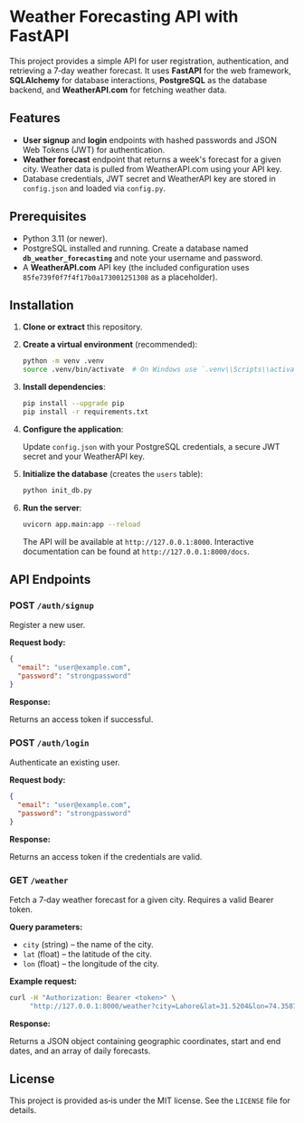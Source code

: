 # Weather Forecasting API with FastAPI

This project provides a simple API for user registration, authentication, and retrieving a 7‑day weather forecast. It uses **FastAPI** for the web framework, **SQLAlchemy** for database interactions, **PostgreSQL** as the database backend, and **WeatherAPI.com** for fetching weather data.

## Features

- **User signup** and **login** endpoints with hashed passwords and JSON Web Tokens (JWT) for authentication.
- **Weather forecast** endpoint that returns a week's forecast for a given city. Weather data is pulled from WeatherAPI.com using your API key.
- Database credentials, JWT secret and WeatherAPI key are stored in `config.json` and loaded via `config.py`.

## Prerequisites

* Python 3.11 (or newer).
* PostgreSQL installed and running. Create a database named **`db_weather_forecasting`** and note your username and password.
* A **WeatherAPI.com** API key (the included configuration uses `85fe739f0f7f4f17b0a173001251308` as a placeholder).

## Installation

1. **Clone or extract** this repository.

2. **Create a virtual environment** (recommended):

   ```bash
   python -m venv .venv
   source .venv/bin/activate  # On Windows use `.venv\\Scripts\\activate`
   ```

3. **Install dependencies**:

   ```bash
   pip install --upgrade pip
   pip install -r requirements.txt
   ```

4. **Configure the application**:

   Update `config.json` with your PostgreSQL credentials, a secure JWT secret and your WeatherAPI key.

5. **Initialize the database** (creates the `users` table):

   ```bash
   python init_db.py
   ```

6. **Run the server**:

   ```bash
   uvicorn app.main:app --reload
   ```

   The API will be available at `http://127.0.0.1:8000`. Interactive documentation can be found at `http://127.0.0.1:8000/docs`.

## API Endpoints

### POST `/auth/signup`

Register a new user.

**Request body:**

```json
{
  "email": "user@example.com",
  "password": "strongpassword"
}
```

**Response:**

Returns an access token if successful.

### POST `/auth/login`

Authenticate an existing user.

**Request body:**

```json
{
  "email": "user@example.com",
  "password": "strongpassword"
}
```

**Response:**

Returns an access token if the credentials are valid.

### GET `/weather`

Fetch a 7‑day weather forecast for a given city. Requires a valid Bearer token.

**Query parameters:**

* `city` (string) – the name of the city.
* `lat` (float) – the latitude of the city.
* `lon` (float) – the longitude of the city.

**Example request:**

```bash
curl -H "Authorization: Bearer <token>" \
     "http://127.0.0.1:8000/weather?city=Lahore&lat=31.5204&lon=74.3587"
```

**Response:**

Returns a JSON object containing geographic coordinates, start and end dates, and an array of daily forecasts.

## License

This project is provided as‑is under the MIT license. See the `LICENSE` file for details.